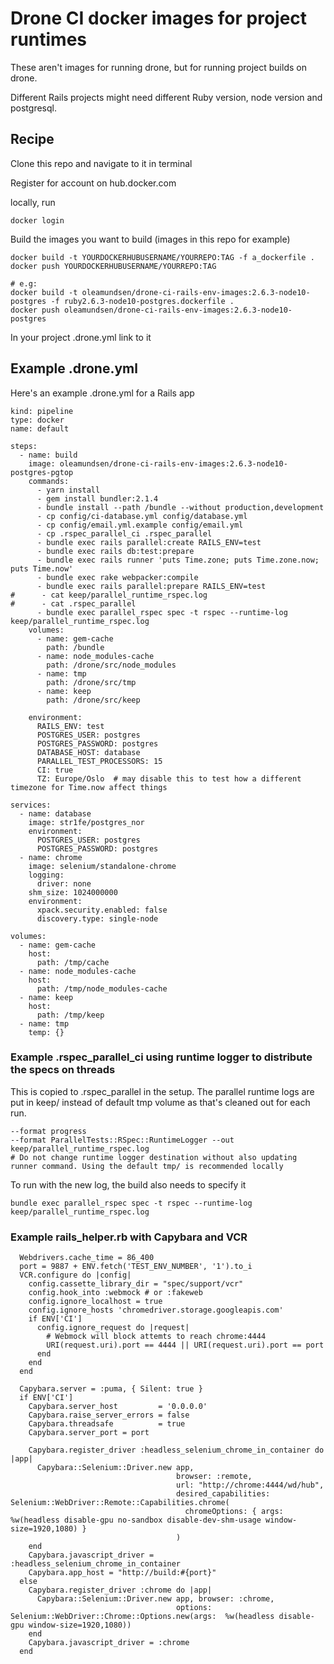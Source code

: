 # Drone CI docker images for project runtimes

These aren't images for running drone, but for running project builds on drone.

Different Rails projects might need different Ruby version, node version and postgresql. 

## Recipe

Clone this repo and navigate to it in terminal

Register for account on hub.docker.com

locally, run

    docker login
   
Build the images you want to build (images in this repo for example)

    docker build -t YOURDOCKERHUBUSERNAME/YOURREPO:TAG -f a_dockerfile .   
    docker push YOURDOCKERHUBUSERNAME/YOURREPO:TAG

    # e.g:
    docker build -t oleamundsen/drone-ci-rails-env-images:2.6.3-node10-postgres -f ruby2.6.3-node10-postgres.dockerfile .
    docker push oleamundsen/drone-ci-rails-env-images:2.6.3-node10-postgres

In your project .drone.yml link to it

## Example .drone.yml

Here's an example .drone.yml for a Rails app

    kind: pipeline
    type: docker
    name: default

    steps:
      - name: build
        image: oleamundsen/drone-ci-rails-env-images:2.6.3-node10-postgres-pgtop
        commands:
          - yarn install
          - gem install bundler:2.1.4
          - bundle install --path /bundle --without production,development
          - cp config/ci-database.yml config/database.yml
          - cp config/email.yml.example config/email.yml
          - cp .rspec_parallel_ci .rspec_parallel
          - bundle exec rails parallel:create RAILS_ENV=test
          - bundle exec rails db:test:prepare
          - bundle exec rails runner 'puts Time.zone; puts Time.zone.now; puts Time.now'
          - bundle exec rake webpacker:compile
          - bundle exec rails parallel:prepare RAILS_ENV=test
    #      - cat keep/parallel_runtime_rspec.log
    #      - cat .rspec_parallel
          - bundle exec parallel_rspec spec -t rspec --runtime-log keep/parallel_runtime_rspec.log
        volumes:
          - name: gem-cache
            path: /bundle
          - name: node_modules-cache
            path: /drone/src/node_modules
          - name: tmp
            path: /drone/src/tmp
          - name: keep
            path: /drone/src/keep

        environment:
          RAILS_ENV: test
          POSTGRES_USER: postgres
          POSTGRES_PASSWORD: postgres
          DATABASE_HOST: database
          PARALLEL_TEST_PROCESSORS: 15
          CI: true
          TZ: Europe/Oslo  # may disable this to test how a different timezone for Time.now affect things

    services:
      - name: database
        image: str1fe/postgres_nor
        environment:
          POSTGRES_USER: postgres
          POSTGRES_PASSWORD: postgres
      - name: chrome
        image: selenium/standalone-chrome
        logging:
          driver: none
        shm_size: 1024000000
        environment:
          xpack.security.enabled: false
          discovery.type: single-node

    volumes:
      - name: gem-cache
        host:
          path: /tmp/cache
      - name: node_modules-cache
        host:
          path: /tmp/node_modules-cache
      - name: keep
        host:
          path: /tmp/keep
      - name: tmp
        temp: {}


### Example .rspec_parallel_ci using runtime logger to distribute the specs on threads

This is copied to .rspec_parallel in the setup. The parallel runtime logs are put in keep/ instead of default tmp volume as that's cleaned out for each run.

    --format progress
    --format ParallelTests::RSpec::RuntimeLogger --out keep/parallel_runtime_rspec.log
    # Do not change runtime logger destination without also updating runner command. Using the default tmp/ is recommended locally

To run with the new log, the build also needs to specify it

    bundle exec parallel_rspec spec -t rspec --runtime-log keep/parallel_runtime_rspec.log
    
### Example rails_helper.rb with Capybara and VCR

      Webdrivers.cache_time = 86_400
      port = 9887 + ENV.fetch('TEST_ENV_NUMBER', '1').to_i
      VCR.configure do |config|
        config.cassette_library_dir = "spec/support/vcr"
        config.hook_into :webmock # or :fakeweb
        config.ignore_localhost = true
        config.ignore_hosts 'chromedriver.storage.googleapis.com'
        if ENV['CI']
          config.ignore_request do |request|
            # Webmock will block attemts to reach chrome:4444
            URI(request.uri).port == 4444 || URI(request.uri).port == port
          end
        end
      end

      Capybara.server = :puma, { Silent: true }
      if ENV['CI']
        Capybara.server_host         = '0.0.0.0'
        Capybara.raise_server_errors = false
        Capybara.threadsafe          = true
        Capybara.server_port = port

        Capybara.register_driver :headless_selenium_chrome_in_container do |app|
          Capybara::Selenium::Driver.new app,
                                         browser: :remote,
                                         url: "http://chrome:4444/wd/hub",
                                         desired_capabilities: Selenium::WebDriver::Remote::Capabilities.chrome(
                                           chromeOptions: { args: %w(headless disable-gpu no-sandbox disable-dev-shm-usage window-size=1920,1080) }
                                         )
        end
        Capybara.javascript_driver = :headless_selenium_chrome_in_container
        Capybara.app_host = "http://build:#{port}"
      else
        Capybara.register_driver :chrome do |app|
          Capybara::Selenium::Driver.new app, browser: :chrome,
                                         options: Selenium::WebDriver::Chrome::Options.new(args:  %w(headless disable-gpu window-size=1920,1080))
        end
        Capybara.javascript_driver = :chrome
      end
